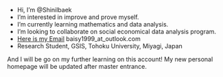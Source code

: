 - Hi, I’m @Shinilbaek
- I’m interested in improve and prove myself.
- I’m currently learning mathematics and data analysis.
- I’m looking to collaborate on social economical data analysis program.
- [Here is my Email](mailto:baisy1999@outlook.com) baisy1999_at_outlook.com
- Research Student, GSIS, Tohoku University, Miyagi, Japan

And I will be go on my further learning on this account!
My new personal homepage will be updated after master entrance.

